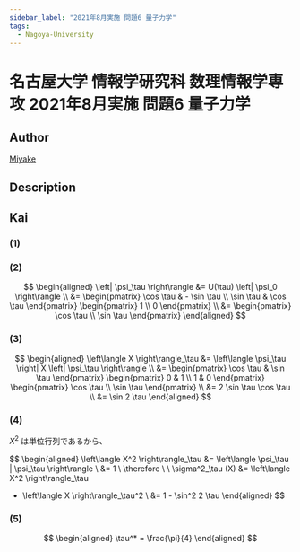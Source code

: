 ```yaml
---
sidebar_label: "2021年8月実施 問題6 量子力学"
tags:
  - Nagoya-University
---
```

# 名古屋大学 情報学研究科 数理情報学専攻 2021年8月実施 問題6 量子力学

## **Author**
[Miyake](https://miyake.github.io/exams/index.html)

## **Description**

## **Kai**
### (1)

### (2)

$$
  \begin{aligned}
  \left| \psi_\tau \right\rangle
  &=
  U(\tau) \left| \psi_0 \right\rangle
  \\
  &=
  \begin{pmatrix} \cos \tau & - \sin \tau \\ \sin \tau & \cos \tau \end{pmatrix}
  \begin{pmatrix} 1 \\ 0 \end{pmatrix}
  \\
  &=
  \begin{pmatrix} \cos \tau \\ \sin \tau \end{pmatrix}
  \end{aligned}
$$

### (3)

$$
  \begin{aligned}
  \left\langle X \right\rangle_\tau
  &=
  \left\langle \psi_\tau \right| X \left| \psi_\tau \right\rangle
  \\
  &=
  \begin{pmatrix} \cos \tau & \sin \tau \end{pmatrix}
  \begin{pmatrix} 0 & 1 \\ 1 & 0 \end{pmatrix}
  \begin{pmatrix} \cos \tau \\ \sin \tau \end{pmatrix}
  \\
  &= 2 \sin \tau \cos \tau
  \\
  &= \sin 2 \tau
  \end{aligned}
$$

### (4)
$X^2$ は単位行列であるから、

$$
  \begin{aligned}
  \left\langle X^2 \right\rangle_\tau
  &=
  \left\langle \psi_\tau | \psi_\tau \right\rangle
  \\
  &= 1
  \\
  \therefore \ \ 
  \sigma^2_\tau (X)
  &=
  \left\langle X^2 \right\rangle_\tau
  - \left\langle X \right\rangle_\tau^2
  \\
  &=
  1 - \sin^2 2 \tau
  \end{aligned}
$$

### (5)

$$
  \begin{aligned}
  \tau^* = \frac{\pi}{4}
  \end{aligned}
$$
